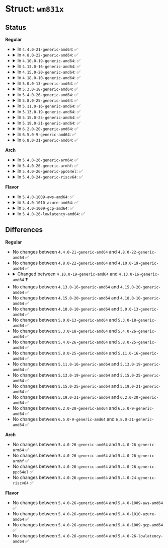 # Struct: <code>wm831x</code>

## Status
<b>Regular</b>
<ul>
<li>
<details>
<summary>In <code>4.4.0-21-generic-amd64</code>: ✅</summary>

```c
struct wm831x {
    struct mutex io_lock;
    struct device * dev;
    struct regmap * regmap;
    int irq;
    struct mutex irq_lock;
    struct irq_domain * irq_domain;
    int[5] irq_masks_cur;
    int[5] irq_masks_cache;
    bool soft_shutdown;
    unsigned int has_gpio_ena;
    unsigned int has_cs_sts;
    unsigned int charger_irq_wake;
    int num_gpio;
    int[16] gpio_update;
    bool[16] gpio_level_high;
    bool[16] gpio_level_low;
    struct mutex auxadc_lock;
    struct list_head auxadc_pending;
    u16 auxadc_active;
    wm831x_auxadc_read_fn auxadc_read;
    struct mutex key_lock;
    unsigned int locked;
}
```
</details>
</li>
<li>
<details>
<summary>In <code>4.8.0-22-generic-amd64</code>: ✅</summary>

```c
struct wm831x {
    struct mutex io_lock;
    struct device * dev;
    struct regmap * regmap;
    int irq;
    struct mutex irq_lock;
    struct irq_domain * irq_domain;
    int[5] irq_masks_cur;
    int[5] irq_masks_cache;
    bool soft_shutdown;
    unsigned int has_gpio_ena;
    unsigned int has_cs_sts;
    unsigned int charger_irq_wake;
    int num_gpio;
    int[16] gpio_update;
    bool[16] gpio_level_high;
    bool[16] gpio_level_low;
    struct mutex auxadc_lock;
    struct list_head auxadc_pending;
    u16 auxadc_active;
    wm831x_auxadc_read_fn auxadc_read;
    struct mutex key_lock;
    unsigned int locked;
}
```
</details>
</li>
<li>
<details>
<summary>In <code>4.10.0-19-generic-amd64</code>: ✅</summary>

```c
struct wm831x {
    struct mutex io_lock;
    struct device * dev;
    struct regmap * regmap;
    int irq;
    struct mutex irq_lock;
    struct irq_domain * irq_domain;
    int[5] irq_masks_cur;
    int[5] irq_masks_cache;
    bool soft_shutdown;
    unsigned int has_gpio_ena;
    unsigned int has_cs_sts;
    unsigned int charger_irq_wake;
    int num_gpio;
    int[16] gpio_update;
    bool[16] gpio_level_high;
    bool[16] gpio_level_low;
    struct mutex auxadc_lock;
    struct list_head auxadc_pending;
    u16 auxadc_active;
    wm831x_auxadc_read_fn auxadc_read;
    struct mutex key_lock;
    unsigned int locked;
}
```
</details>
</li>
<li>
<details>
<summary>In <code>4.13.0-16-generic-amd64</code>: ✅</summary>

```c
struct wm831x {
    struct mutex io_lock;
    struct device * dev;
    struct regmap * regmap;
    struct wm831x_pdata pdata;
    enum wm831x_parent type;
    int irq;
    struct mutex irq_lock;
    struct irq_domain * irq_domain;
    int[5] irq_masks_cur;
    int[5] irq_masks_cache;
    bool soft_shutdown;
    unsigned int has_gpio_ena;
    unsigned int has_cs_sts;
    unsigned int charger_irq_wake;
    int num_gpio;
    int[16] gpio_update;
    bool[16] gpio_level_high;
    bool[16] gpio_level_low;
    struct mutex auxadc_lock;
    struct list_head auxadc_pending;
    u16 auxadc_active;
    wm831x_auxadc_read_fn auxadc_read;
    struct mutex key_lock;
    unsigned int locked;
}
```
</details>
</li>
<li>
<details>
<summary>In <code>4.15.0-20-generic-amd64</code>: ✅</summary>

```c
struct wm831x {
    struct mutex io_lock;
    struct device * dev;
    struct regmap * regmap;
    struct wm831x_pdata pdata;
    enum wm831x_parent type;
    int irq;
    struct mutex irq_lock;
    struct irq_domain * irq_domain;
    int[5] irq_masks_cur;
    int[5] irq_masks_cache;
    bool soft_shutdown;
    unsigned int has_gpio_ena;
    unsigned int has_cs_sts;
    unsigned int charger_irq_wake;
    int num_gpio;
    int[16] gpio_update;
    bool[16] gpio_level_high;
    bool[16] gpio_level_low;
    struct mutex auxadc_lock;
    struct list_head auxadc_pending;
    u16 auxadc_active;
    wm831x_auxadc_read_fn auxadc_read;
    struct mutex key_lock;
    unsigned int locked;
}
```
</details>
</li>
<li>
<details>
<summary>In <code>4.18.0-10-generic-amd64</code>: ✅</summary>

```c
struct wm831x {
    struct mutex io_lock;
    struct device * dev;
    struct regmap * regmap;
    struct wm831x_pdata pdata;
    enum wm831x_parent type;
    int irq;
    struct mutex irq_lock;
    struct irq_domain * irq_domain;
    int[5] irq_masks_cur;
    int[5] irq_masks_cache;
    bool soft_shutdown;
    unsigned int has_gpio_ena;
    unsigned int has_cs_sts;
    unsigned int charger_irq_wake;
    int num_gpio;
    int[16] gpio_update;
    bool[16] gpio_level_high;
    bool[16] gpio_level_low;
    struct mutex auxadc_lock;
    struct list_head auxadc_pending;
    u16 auxadc_active;
    wm831x_auxadc_read_fn auxadc_read;
    struct mutex key_lock;
    unsigned int locked;
}
```
</details>
</li>
<li>
<details>
<summary>In <code>5.0.0-13-generic-amd64</code>: ✅</summary>

```c
struct wm831x {
    struct mutex io_lock;
    struct device * dev;
    struct regmap * regmap;
    struct wm831x_pdata pdata;
    enum wm831x_parent type;
    int irq;
    struct mutex irq_lock;
    struct irq_domain * irq_domain;
    int[5] irq_masks_cur;
    int[5] irq_masks_cache;
    bool soft_shutdown;
    unsigned int has_gpio_ena;
    unsigned int has_cs_sts;
    unsigned int charger_irq_wake;
    int num_gpio;
    int[16] gpio_update;
    bool[16] gpio_level_high;
    bool[16] gpio_level_low;
    struct mutex auxadc_lock;
    struct list_head auxadc_pending;
    u16 auxadc_active;
    wm831x_auxadc_read_fn auxadc_read;
    struct mutex key_lock;
    unsigned int locked;
}
```
</details>
</li>
<li>
<details>
<summary>In <code>5.3.0-18-generic-amd64</code>: ✅</summary>

```c
struct wm831x {
    struct mutex io_lock;
    struct device * dev;
    struct regmap * regmap;
    struct wm831x_pdata pdata;
    enum wm831x_parent type;
    int irq;
    struct mutex irq_lock;
    struct irq_domain * irq_domain;
    int[5] irq_masks_cur;
    int[5] irq_masks_cache;
    bool soft_shutdown;
    unsigned int has_gpio_ena;
    unsigned int has_cs_sts;
    unsigned int charger_irq_wake;
    int num_gpio;
    int[16] gpio_update;
    bool[16] gpio_level_high;
    bool[16] gpio_level_low;
    struct mutex auxadc_lock;
    struct list_head auxadc_pending;
    u16 auxadc_active;
    wm831x_auxadc_read_fn auxadc_read;
    struct mutex key_lock;
    unsigned int locked;
}
```
</details>
</li>
<li>
<details>
<summary>In <code>5.4.0-26-generic-amd64</code>: ✅</summary>

```c
struct wm831x {
    struct mutex io_lock;
    struct device * dev;
    struct regmap * regmap;
    struct wm831x_pdata pdata;
    enum wm831x_parent type;
    int irq;
    struct mutex irq_lock;
    struct irq_domain * irq_domain;
    int[5] irq_masks_cur;
    int[5] irq_masks_cache;
    bool soft_shutdown;
    unsigned int has_gpio_ena;
    unsigned int has_cs_sts;
    unsigned int charger_irq_wake;
    int num_gpio;
    int[16] gpio_update;
    bool[16] gpio_level_high;
    bool[16] gpio_level_low;
    struct mutex auxadc_lock;
    struct list_head auxadc_pending;
    u16 auxadc_active;
    wm831x_auxadc_read_fn auxadc_read;
    struct mutex key_lock;
    unsigned int locked;
}
```
</details>
</li>
<li>
<details>
<summary>In <code>5.8.0-25-generic-amd64</code>: ✅</summary>

```c
struct wm831x {
    struct mutex io_lock;
    struct device * dev;
    struct regmap * regmap;
    struct wm831x_pdata pdata;
    enum wm831x_parent type;
    int irq;
    struct mutex irq_lock;
    struct irq_domain * irq_domain;
    int[5] irq_masks_cur;
    int[5] irq_masks_cache;
    bool soft_shutdown;
    unsigned int has_gpio_ena;
    unsigned int has_cs_sts;
    unsigned int charger_irq_wake;
    int num_gpio;
    int[16] gpio_update;
    bool[16] gpio_level_high;
    bool[16] gpio_level_low;
    struct mutex auxadc_lock;
    struct list_head auxadc_pending;
    u16 auxadc_active;
    wm831x_auxadc_read_fn auxadc_read;
    struct mutex key_lock;
    unsigned int locked;
}
```
</details>
</li>
<li>
<details>
<summary>In <code>5.11.0-16-generic-amd64</code>: ✅</summary>

```c
struct wm831x {
    struct mutex io_lock;
    struct device * dev;
    struct regmap * regmap;
    struct wm831x_pdata pdata;
    enum wm831x_parent type;
    int irq;
    struct mutex irq_lock;
    struct irq_domain * irq_domain;
    int[5] irq_masks_cur;
    int[5] irq_masks_cache;
    bool soft_shutdown;
    unsigned int has_gpio_ena;
    unsigned int has_cs_sts;
    unsigned int charger_irq_wake;
    int num_gpio;
    int[16] gpio_update;
    bool[16] gpio_level_high;
    bool[16] gpio_level_low;
    struct mutex auxadc_lock;
    struct list_head auxadc_pending;
    u16 auxadc_active;
    wm831x_auxadc_read_fn auxadc_read;
    struct mutex key_lock;
    unsigned int locked;
}
```
</details>
</li>
<li>
<details>
<summary>In <code>5.13.0-19-generic-amd64</code>: ✅</summary>

```c
struct wm831x {
    struct mutex io_lock;
    struct device * dev;
    struct regmap * regmap;
    struct wm831x_pdata pdata;
    enum wm831x_parent type;
    int irq;
    struct mutex irq_lock;
    struct irq_domain * irq_domain;
    int[5] irq_masks_cur;
    int[5] irq_masks_cache;
    bool soft_shutdown;
    unsigned int has_gpio_ena;
    unsigned int has_cs_sts;
    unsigned int charger_irq_wake;
    int num_gpio;
    int[16] gpio_update;
    bool[16] gpio_level_high;
    bool[16] gpio_level_low;
    struct mutex auxadc_lock;
    struct list_head auxadc_pending;
    u16 auxadc_active;
    wm831x_auxadc_read_fn auxadc_read;
    struct mutex key_lock;
    unsigned int locked;
}
```
</details>
</li>
<li>
<details>
<summary>In <code>5.15.0-25-generic-amd64</code>: ✅</summary>

```c
struct wm831x {
    struct mutex io_lock;
    struct device * dev;
    struct regmap * regmap;
    struct wm831x_pdata pdata;
    enum wm831x_parent type;
    int irq;
    struct mutex irq_lock;
    struct irq_domain * irq_domain;
    int[5] irq_masks_cur;
    int[5] irq_masks_cache;
    bool soft_shutdown;
    unsigned int has_gpio_ena;
    unsigned int has_cs_sts;
    unsigned int charger_irq_wake;
    int num_gpio;
    int[16] gpio_update;
    bool[16] gpio_level_high;
    bool[16] gpio_level_low;
    struct mutex auxadc_lock;
    struct list_head auxadc_pending;
    u16 auxadc_active;
    wm831x_auxadc_read_fn auxadc_read;
    struct mutex key_lock;
    unsigned int locked;
}
```
</details>
</li>
<li>
<details>
<summary>In <code>5.19.0-21-generic-amd64</code>: ✅</summary>

```c
struct wm831x {
    struct mutex io_lock;
    struct device * dev;
    struct regmap * regmap;
    struct wm831x_pdata pdata;
    enum wm831x_parent type;
    int irq;
    struct mutex irq_lock;
    struct irq_domain * irq_domain;
    int[5] irq_masks_cur;
    int[5] irq_masks_cache;
    bool soft_shutdown;
    unsigned int has_gpio_ena;
    unsigned int has_cs_sts;
    unsigned int charger_irq_wake;
    int num_gpio;
    int[16] gpio_update;
    bool[16] gpio_level_high;
    bool[16] gpio_level_low;
    struct mutex auxadc_lock;
    struct list_head auxadc_pending;
    u16 auxadc_active;
    wm831x_auxadc_read_fn auxadc_read;
    struct mutex key_lock;
    unsigned int locked;
}
```
</details>
</li>
<li>
<details>
<summary>In <code>6.2.0-20-generic-amd64</code>: ✅</summary>

```c
struct wm831x {
    struct mutex io_lock;
    struct device * dev;
    struct regmap * regmap;
    struct wm831x_pdata pdata;
    enum wm831x_parent type;
    int irq;
    struct mutex irq_lock;
    struct irq_domain * irq_domain;
    int[5] irq_masks_cur;
    int[5] irq_masks_cache;
    bool soft_shutdown;
    unsigned int has_gpio_ena;
    unsigned int has_cs_sts;
    unsigned int charger_irq_wake;
    int num_gpio;
    int[16] gpio_update;
    bool[16] gpio_level_high;
    bool[16] gpio_level_low;
    struct mutex auxadc_lock;
    struct list_head auxadc_pending;
    u16 auxadc_active;
    wm831x_auxadc_read_fn auxadc_read;
    struct mutex key_lock;
    unsigned int locked;
}
```
</details>
</li>
<li>
<details>
<summary>In <code>6.5.0-9-generic-amd64</code>: ✅</summary>

```c
struct wm831x {
    struct mutex io_lock;
    struct device * dev;
    struct regmap * regmap;
    struct wm831x_pdata pdata;
    enum wm831x_parent type;
    int irq;
    struct mutex irq_lock;
    struct irq_domain * irq_domain;
    int[5] irq_masks_cur;
    int[5] irq_masks_cache;
    bool soft_shutdown;
    unsigned int has_gpio_ena;
    unsigned int has_cs_sts;
    unsigned int charger_irq_wake;
    int num_gpio;
    int[16] gpio_update;
    bool[16] gpio_level_high;
    bool[16] gpio_level_low;
    struct mutex auxadc_lock;
    struct list_head auxadc_pending;
    u16 auxadc_active;
    wm831x_auxadc_read_fn auxadc_read;
    struct mutex key_lock;
    unsigned int locked;
}
```
</details>
</li>
<li>
<details>
<summary>In <code>6.8.0-31-generic-amd64</code>: ✅</summary>

```c
struct wm831x {
    struct mutex io_lock;
    struct device * dev;
    struct regmap * regmap;
    struct wm831x_pdata pdata;
    enum wm831x_parent type;
    int irq;
    struct mutex irq_lock;
    struct irq_domain * irq_domain;
    int[5] irq_masks_cur;
    int[5] irq_masks_cache;
    bool soft_shutdown;
    unsigned int has_gpio_ena;
    unsigned int has_cs_sts;
    unsigned int charger_irq_wake;
    int num_gpio;
    int[16] gpio_update;
    bool[16] gpio_level_high;
    bool[16] gpio_level_low;
    struct mutex auxadc_lock;
    struct list_head auxadc_pending;
    u16 auxadc_active;
    wm831x_auxadc_read_fn auxadc_read;
    struct mutex key_lock;
    unsigned int locked;
}
```
</details>
</li>
</ul>
<b>Arch</b>
<ul>
<li>
<details>
<summary>In <code>5.4.0-26-generic-arm64</code>: ✅</summary>

```c
struct wm831x {
    struct mutex io_lock;
    struct device * dev;
    struct regmap * regmap;
    struct wm831x_pdata pdata;
    enum wm831x_parent type;
    int irq;
    struct mutex irq_lock;
    struct irq_domain * irq_domain;
    int[5] irq_masks_cur;
    int[5] irq_masks_cache;
    bool soft_shutdown;
    unsigned int has_gpio_ena;
    unsigned int has_cs_sts;
    unsigned int charger_irq_wake;
    int num_gpio;
    int[16] gpio_update;
    bool[16] gpio_level_high;
    bool[16] gpio_level_low;
    struct mutex auxadc_lock;
    struct list_head auxadc_pending;
    u16 auxadc_active;
    wm831x_auxadc_read_fn auxadc_read;
    struct mutex key_lock;
    unsigned int locked;
}
```
</details>
</li>
<li>
<details>
<summary>In <code>5.4.0-26-generic-armhf</code>: ✅</summary>

```c
struct wm831x {
    struct mutex io_lock;
    struct device * dev;
    struct regmap * regmap;
    struct wm831x_pdata pdata;
    enum wm831x_parent type;
    int irq;
    struct mutex irq_lock;
    struct irq_domain * irq_domain;
    int[5] irq_masks_cur;
    int[5] irq_masks_cache;
    bool soft_shutdown;
    unsigned int has_gpio_ena;
    unsigned int has_cs_sts;
    unsigned int charger_irq_wake;
    int num_gpio;
    int[16] gpio_update;
    bool[16] gpio_level_high;
    bool[16] gpio_level_low;
    struct mutex auxadc_lock;
    struct list_head auxadc_pending;
    u16 auxadc_active;
    wm831x_auxadc_read_fn auxadc_read;
    struct mutex key_lock;
    unsigned int locked;
}
```
</details>
</li>
<li>
<details>
<summary>In <code>5.4.0-26-generic-ppc64el</code>: ✅</summary>

```c
struct wm831x {
    struct mutex io_lock;
    struct device * dev;
    struct regmap * regmap;
    struct wm831x_pdata pdata;
    enum wm831x_parent type;
    int irq;
    struct mutex irq_lock;
    struct irq_domain * irq_domain;
    int[5] irq_masks_cur;
    int[5] irq_masks_cache;
    bool soft_shutdown;
    unsigned int has_gpio_ena;
    unsigned int has_cs_sts;
    unsigned int charger_irq_wake;
    int num_gpio;
    int[16] gpio_update;
    bool[16] gpio_level_high;
    bool[16] gpio_level_low;
    struct mutex auxadc_lock;
    struct list_head auxadc_pending;
    u16 auxadc_active;
    wm831x_auxadc_read_fn auxadc_read;
    struct mutex key_lock;
    unsigned int locked;
}
```
</details>
</li>
<li>
<details>
<summary>In <code>5.4.0-24-generic-riscv64</code>: ✅</summary>

```c
struct wm831x {
    struct mutex io_lock;
    struct device * dev;
    struct regmap * regmap;
    struct wm831x_pdata pdata;
    enum wm831x_parent type;
    int irq;
    struct mutex irq_lock;
    struct irq_domain * irq_domain;
    int[5] irq_masks_cur;
    int[5] irq_masks_cache;
    bool soft_shutdown;
    unsigned int has_gpio_ena;
    unsigned int has_cs_sts;
    unsigned int charger_irq_wake;
    int num_gpio;
    int[16] gpio_update;
    bool[16] gpio_level_high;
    bool[16] gpio_level_low;
    struct mutex auxadc_lock;
    struct list_head auxadc_pending;
    u16 auxadc_active;
    wm831x_auxadc_read_fn auxadc_read;
    struct mutex key_lock;
    unsigned int locked;
}
```
</details>
</li>
</ul>
<b>Flavor</b>
<ul>
<li>
<details>
<summary>In <code>5.4.0-1009-aws-amd64</code>: ✅</summary>

```c
struct wm831x {
    struct mutex io_lock;
    struct device * dev;
    struct regmap * regmap;
    struct wm831x_pdata pdata;
    enum wm831x_parent type;
    int irq;
    struct mutex irq_lock;
    struct irq_domain * irq_domain;
    int[5] irq_masks_cur;
    int[5] irq_masks_cache;
    bool soft_shutdown;
    unsigned int has_gpio_ena;
    unsigned int has_cs_sts;
    unsigned int charger_irq_wake;
    int num_gpio;
    int[16] gpio_update;
    bool[16] gpio_level_high;
    bool[16] gpio_level_low;
    struct mutex auxadc_lock;
    struct list_head auxadc_pending;
    u16 auxadc_active;
    wm831x_auxadc_read_fn auxadc_read;
    struct mutex key_lock;
    unsigned int locked;
}
```
</details>
</li>
<li>
<details>
<summary>In <code>5.4.0-1010-azure-amd64</code>: ✅</summary>

```c
struct wm831x {
    struct mutex io_lock;
    struct device * dev;
    struct regmap * regmap;
    struct wm831x_pdata pdata;
    enum wm831x_parent type;
    int irq;
    struct mutex irq_lock;
    struct irq_domain * irq_domain;
    int[5] irq_masks_cur;
    int[5] irq_masks_cache;
    bool soft_shutdown;
    unsigned int has_gpio_ena;
    unsigned int has_cs_sts;
    unsigned int charger_irq_wake;
    int num_gpio;
    int[16] gpio_update;
    bool[16] gpio_level_high;
    bool[16] gpio_level_low;
    struct mutex auxadc_lock;
    struct list_head auxadc_pending;
    u16 auxadc_active;
    wm831x_auxadc_read_fn auxadc_read;
    struct mutex key_lock;
    unsigned int locked;
}
```
</details>
</li>
<li>
<details>
<summary>In <code>5.4.0-1009-gcp-amd64</code>: ✅</summary>

```c
struct wm831x {
    struct mutex io_lock;
    struct device * dev;
    struct regmap * regmap;
    struct wm831x_pdata pdata;
    enum wm831x_parent type;
    int irq;
    struct mutex irq_lock;
    struct irq_domain * irq_domain;
    int[5] irq_masks_cur;
    int[5] irq_masks_cache;
    bool soft_shutdown;
    unsigned int has_gpio_ena;
    unsigned int has_cs_sts;
    unsigned int charger_irq_wake;
    int num_gpio;
    int[16] gpio_update;
    bool[16] gpio_level_high;
    bool[16] gpio_level_low;
    struct mutex auxadc_lock;
    struct list_head auxadc_pending;
    u16 auxadc_active;
    wm831x_auxadc_read_fn auxadc_read;
    struct mutex key_lock;
    unsigned int locked;
}
```
</details>
</li>
<li>
<details>
<summary>In <code>5.4.0-26-lowlatency-amd64</code>: ✅</summary>

```c
struct wm831x {
    struct mutex io_lock;
    struct device * dev;
    struct regmap * regmap;
    struct wm831x_pdata pdata;
    enum wm831x_parent type;
    int irq;
    struct mutex irq_lock;
    struct irq_domain * irq_domain;
    int[5] irq_masks_cur;
    int[5] irq_masks_cache;
    bool soft_shutdown;
    unsigned int has_gpio_ena;
    unsigned int has_cs_sts;
    unsigned int charger_irq_wake;
    int num_gpio;
    int[16] gpio_update;
    bool[16] gpio_level_high;
    bool[16] gpio_level_low;
    struct mutex auxadc_lock;
    struct list_head auxadc_pending;
    u16 auxadc_active;
    wm831x_auxadc_read_fn auxadc_read;
    struct mutex key_lock;
    unsigned int locked;
}
```
</details>
</li>
</ul>

## Differences
<b>Regular</b>
<ul>
<li>
No changes between <code>4.4.0-21-generic-amd64</code> and <code>4.8.0-22-generic-amd64</code> ✅
</li>
<li>
No changes between <code>4.8.0-22-generic-amd64</code> and <code>4.10.0-19-generic-amd64</code> ✅
</li>
<li>
<details>
<summary>Changed between <code>4.10.0-19-generic-amd64</code> and <code>4.13.0-16-generic-amd64</code> ❓</summary>
<ul>
<li>
<b>Field added. </b>
<code>struct wm831x_pdata pdata</code>
</li>
<li>
<b>Field added. </b>
<code>enum wm831x_parent type</code>
</li>
</ul>
</details>
</li>
<li>
No changes between <code>4.13.0-16-generic-amd64</code> and <code>4.15.0-20-generic-amd64</code> ✅
</li>
<li>
No changes between <code>4.15.0-20-generic-amd64</code> and <code>4.18.0-10-generic-amd64</code> ✅
</li>
<li>
No changes between <code>4.18.0-10-generic-amd64</code> and <code>5.0.0-13-generic-amd64</code> ✅
</li>
<li>
No changes between <code>5.0.0-13-generic-amd64</code> and <code>5.3.0-18-generic-amd64</code> ✅
</li>
<li>
No changes between <code>5.3.0-18-generic-amd64</code> and <code>5.4.0-26-generic-amd64</code> ✅
</li>
<li>
No changes between <code>5.4.0-26-generic-amd64</code> and <code>5.8.0-25-generic-amd64</code> ✅
</li>
<li>
No changes between <code>5.8.0-25-generic-amd64</code> and <code>5.11.0-16-generic-amd64</code> ✅
</li>
<li>
No changes between <code>5.11.0-16-generic-amd64</code> and <code>5.13.0-19-generic-amd64</code> ✅
</li>
<li>
No changes between <code>5.13.0-19-generic-amd64</code> and <code>5.15.0-25-generic-amd64</code> ✅
</li>
<li>
No changes between <code>5.15.0-25-generic-amd64</code> and <code>5.19.0-21-generic-amd64</code> ✅
</li>
<li>
No changes between <code>5.19.0-21-generic-amd64</code> and <code>6.2.0-20-generic-amd64</code> ✅
</li>
<li>
No changes between <code>6.2.0-20-generic-amd64</code> and <code>6.5.0-9-generic-amd64</code> ✅
</li>
<li>
No changes between <code>6.5.0-9-generic-amd64</code> and <code>6.8.0-31-generic-amd64</code> ✅
</li>
</ul>
<b>Arch</b>
<ul>
<li>
No changes between <code>5.4.0-26-generic-amd64</code> and <code>5.4.0-26-generic-arm64</code> ✅
</li>
<li>
No changes between <code>5.4.0-26-generic-amd64</code> and <code>5.4.0-26-generic-armhf</code> ✅
</li>
<li>
No changes between <code>5.4.0-26-generic-amd64</code> and <code>5.4.0-26-generic-ppc64el</code> ✅
</li>
<li>
No changes between <code>5.4.0-26-generic-amd64</code> and <code>5.4.0-24-generic-riscv64</code> ✅
</li>
</ul>
<b>Flavor</b>
<ul>
<li>
No changes between <code>5.4.0-26-generic-amd64</code> and <code>5.4.0-1009-aws-amd64</code> ✅
</li>
<li>
No changes between <code>5.4.0-26-generic-amd64</code> and <code>5.4.0-1010-azure-amd64</code> ✅
</li>
<li>
No changes between <code>5.4.0-26-generic-amd64</code> and <code>5.4.0-1009-gcp-amd64</code> ✅
</li>
<li>
No changes between <code>5.4.0-26-generic-amd64</code> and <code>5.4.0-26-lowlatency-amd64</code> ✅
</li>
</ul>
